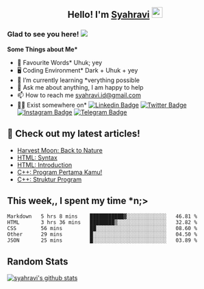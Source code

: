 <h2 align="center">Hello! I'm <a href="https://syahravi.github.io" target="_blank">Syahravi</a> <img src="https://media.giphy.com/media/hvRJCLFzcasrR4ia7z/giphy.gif" width="25px"></h2>

### Glad to see you here! ![](https://visitor-badge.glitch.me/badge?page_id=syahravi.syahravi)

<b> Some Things about Me*</b>
- 💬 Favourite Words\* Uhuk; yey
- 🖥️ Coding Environment\* Dark + Uhuk + yey
- 🌱 I’m currently learning \*verything possible
- 👀 Ask me about anything, I am happy to help
- 📫 How to reach me syahravi.id@gmail.com
- 👨‍💻 Exist somewhere on\* 
[![Linkedin Badge](https://img.shields.io/badge/-LinkedIn-0e76a8?style=flat-square&logo=Linkedin&logoColor=white)](https://linkedin.com/in/syahravi/)
[![Twitter Badge](https://img.shields.io/badge/-Twitter-00acee?style=flat-square&logo=Twitter&logoColor=white)](https://twitter.com/syahraavi/)
[![Instagram Badge](https://img.shields.io/badge/-Instagram-e4405f?style=flat-square&logo=Instagram&logoColor=white)](https://instagram.com/syahraavi)
[![Telegram Badge](https://img.shields.io/badge/-Telegram-0088cc?style=flat-square&logo=Telegram&logoColor=white)](https://t.me/syahravi)
## 📝 Check out my latest articles!
<!-- BLOG-POST-LIST:START -->
- [Harvest Moon: Back to Nature](https://syahravi.my.id/harvest-moon-btn/)
- [HTML: Syntax](https://syahravi.my.id/html-syntax/)
- [HTML: Introduction](https://syahravi.my.id/html/)
- [C++: Program Pertama Kamu!](https://syahravi.my.id/cpp-first-program/)
- [C++: Struktur Program](https://syahravi.my.id/cpp-program-structure/)
<!-- BLOG-POST-LIST:END -->

## This week,, I spent my time \*n;>
<!--START_SECTION:waka-->
```text
Markdown   5 hrs 8 mins    ███████████▓░░░░░░░░░░░░░   46.81 % 
HTML       3 hrs 36 mins   ████████▒░░░░░░░░░░░░░░░░   32.82 % 
CSS        56 mins         ██░░░░░░░░░░░░░░░░░░░░░░░   08.60 % 
Other      29 mins         █░░░░░░░░░░░░░░░░░░░░░░░░   04.50 % 
JSON       25 mins         █░░░░░░░░░░░░░░░░░░░░░░░░   03.89 % 
```
<!--END_SECTION:waka-->

## Random Stats
[![syahravi's github stats](https://github-readme-stats.vercel.app/api?username=syahravi&show_icons=true&theme=synthwave)](https://github.com/syahravi/)
